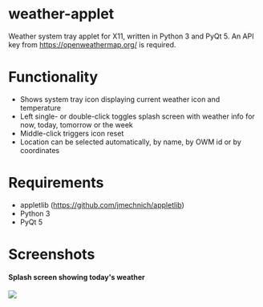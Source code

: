 weather-applet
==============

Weather system tray applet for X11, written in Python 3 and PyQt 5. An API key from https://openweathermap.org/ is required.

Functionality
=============

- Shows system tray icon displaying current weather icon and temperature
- Left single- or double-click toggles splash screen with weather info for now,
  today, tomorrow or the week
- Middle-click triggers icon reset
- Location can be selected automatically, by name, by OWM id or by coordinates

Requirements
============

- appletlib (https://github.com/jmechnich/appletlib)
- Python 3
- PyQt 5

Screenshots
===========

#### Splash screen showing today's weather
![](https://raw.github.com/jmechnich/weather-applet/master/screens/screen-today.png)
